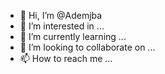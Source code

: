 - 👋 Hi, I’m @Ademjba
- 👀 I’m interested in ...
- 🌱 I’m currently learning ...
- 💞️ I’m looking to collaborate on ...
- 📫 How to reach me ...

<!---
Ademjba/Ademjba is a ✨ special ✨ repository because its `README.md` (this file) appears on your GitHub profile.
You can click the Preview link to take a look at your changes.
--->

